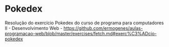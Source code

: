 # Pokedex
Resolução do exercício Pokedex do curso de programa para computadores II - Desenvolvimento Web - https://github.com/ermogenes/aulas-programacao-web/blob/master/exercises/fetch.md#exerc%C3%ADcio-pokedex 
